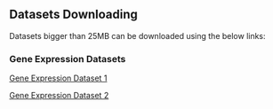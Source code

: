 ## Datasets Downloading
Datasets bigger than 25MB can be downloaded using the below links:

### Gene Expression Datasets

[Gene Expression Dataset 1](https://drive.google.com/file/d/18eyGAGEBXGUtKsjXFRbEHxZyi3z_JtoP/view?usp=sharing)

[Gene Expression Dataset 2](https://drive.google.com/file/d/1rlpFLWy1xnk1EMe793C_G_CczYFalkC-/view?usp=sharing)



